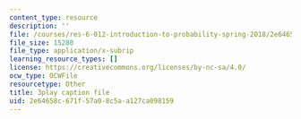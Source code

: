 ```yaml
---
content_type: resource
description: ''
file: /courses/res-6-012-introduction-to-probability-spring-2018/2e64658c671f57a08c5aa127ca098159_pd7dvQBqQqY.vtt
file_size: 15280
file_type: application/x-subrip
learning_resource_types: []
license: https://creativecommons.org/licenses/by-nc-sa/4.0/
ocw_type: OCWFile
resourcetype: Other
title: 3play caption file
uid: 2e64658c-671f-57a0-8c5a-a127ca098159
---
```

